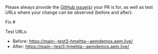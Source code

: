 Please always provide the [GitHub issue(s)](../issues) your PR is for, as well as test URLs where your change can be observed (before and after):

Fix #<gh-issue-id>

Test URLs:
- Before: https://main--test3-hmehta--aemdemos.aem.live/
- After: https://main--test3-hmehta--aemdemos.aem.live/

